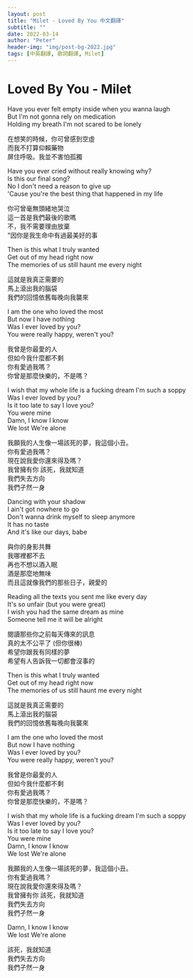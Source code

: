 ```yaml
---
layout: post
title: "Milet - Loved By You 中文翻譯"
subtitle: ""
date: 2022-03-14
author: "Peter"
header-img: "img/post-bg-2022.jpg"
tags: [中英翻譯, 歌詞翻譯, Milet]
---
```


# Loved By You - Milet

Have you ever felt empty inside when you wanna laugh  
But I'm not gonna rely on medication  
Holding my breath I'm not scared to be lonely  

在想笑的時候，你可曾感到空虛  
而我不打算仰賴藥物  
屏住呼吸。我並不害怕孤獨  

Have you ever cried without really knowing why?  
Is this our final song?  
No I don't need a reason to give up  
'Cause you're the best thing that happened in my life  

你可曾毫無頭緒地哭泣  
這一首是我們最後的歌嗎  
不，我不需要理由放棄  
"因你是我生命中有過最美好的事  

Then is this what I truly wanted  
Get out of my head right now  
The memories of us still haunt me every night  

這就是我真正需要的  
馬上滾出我的腦袋  
我們的回憶依舊每晚向我襲來  

I am the one who loved the most  
But now I have nothing  
Was I ever loved by you?  
You were really happy, weren't you?  

我曾是你最愛的人  
但如今我什麼都不剩  
你有愛過我嗎？  
你曾是那麼快樂的，不是嗎？  

I wish that my whole life is a fucking dream I'm such a soppy  
Was I ever loved by you?  
Is it too late to say I love you?  
You were mine  
Damn, I know I know  
We lost
We're alone

我願我的人生像一場該死的夢，我這個小丑。  
你有愛過我嗎？  
現在說我愛你還來得及嗎？  
我曾擁有你
該死，我就知道  
我們失去方向  
我們孑然一身  

Dancing with your shadow  
I ain't got nowhere to go  
Don't wanna drink myself to sleep anymore  
It has no taste  
And it's like our days, babe  

與你的身影共舞  
我哪裡都不去  
再也不想以酒入眠  
酒是那麼地無味  
而且這就像我們的那些日子，親愛的  

Reading all the texts you sent me like every day  
It's so unfair (but you were great)  
I wish you had the same dream as mine  
Someone tell me it will be alright  

閱讀那些你之前每天傳來的訊息  
真的太不公平了 (但你很棒)  
希望你跟我有同樣的夢  
希望有人告訴我一切都會沒事的  

Then is this what I truly wanted  
Get out of my head right now  
The memories of us still haunt me every night  

這就是我真正需要的  
馬上滾出我的腦袋  
我們的回憶依舊每晚向我襲來  

I am the one who loved the most  
But now I have nothing  
Was I ever loved by you?  
You were really happy, weren't you?  

我曾是你最愛的人  
但如今我什麼都不剩  
你有愛過我嗎？  
你曾是那麼快樂的，不是嗎？  

I wish that my whole life is a fucking dream I'm such a soppy  
Was I ever loved by you?  
Is it too late to say I love you?  
You were mine  
Damn, I know I know  
We lost
We're alone

我願我的人生像一場該死的夢，我這個小丑。  
你有愛過我嗎？  
現在說我愛你還來得及嗎？  
我曾擁有你
該死，我就知道  
我們失去方向  
我們孑然一身  

Damn, I know I know  
We lost
We're alone

該死，我就知道  
我們失去方向  
我們孑然一身  

